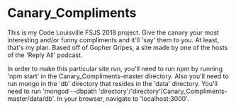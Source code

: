 # Canary_Compliments
This is my Code Louisville FSJS 2018 project. Give the canary your most interesting and/or funny compliments and it'll 'say' them to you. At least, that's my plan. Based off of Gopher Gripes, a site made by one of the hosts of the 'Reply All' podcast.

In order to make this particular site run, you'll need to run npm by running 'npm start' in the Canary_Compliments-master directory. Also you'll need to run mongo in the 'db' directory that resides in the 'data' directory. You'll need to run 'mongod --dbpath 'directory'/'directory'/Canary_Compliments-master/data/db'. In your browser, navigate to 'localhost:3000'.
